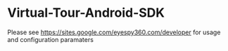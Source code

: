 # Virtual-Tour-Android-SDK

Please see https://sites.google.com/eyespy360.com/developer for usage and configuration paramaters 
